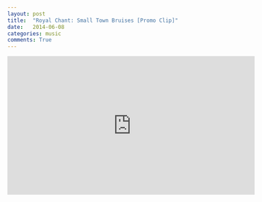 ```yaml
---
layout: post
title:  "Royal Chant: Small Town Bruises [Promo Clip]"
date:   2014-06-08
categories: music
comments: True
---
```

<iframe width="560" height="315" src="https://www.youtube.com/embed/B_zqOm1u7tY" frameborder="0" allow="accelerometer; autoplay; encrypted-media; gyroscope; picture-in-picture" allowfullscreen></iframe>
